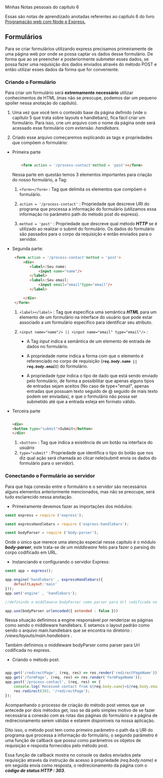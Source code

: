  Minhas Notas pessoais do capítulo 6

Essas são notas de aprendizado anotadas referentes ao capítulo 6 do livro [Programação web com Node e Express.]('https://github.com/EthanRBrown/web-development-with-node-and-express-2e')

## Formulários

Para se criar formulários utilizando express precisamos primeiramente de uma página web por onde se possa captar os dados desse formulário.
De forma que ao se preencher e posteriormente submeter esses dados, se possa fazer uma requisição dos dados enviados através do método POST e então utilizar esses dados da forma que for conveniente.

### Criando o Formulário

 Para criar um formulário será **extremamente necessário** utilizar conhecimentos de HTML (mas não se preocupe, podemos dar um pequeno spoiler nessa anotação do capítulo).

1. Uma vez que você tem o conteúdo base da página definido (vide o capítulo 5 que trata sobre layouts e handlebars), fica fácil criar um formulário. Para isso, crie um arquivo com o nome da página onde será acessado esse formulário com extensão *.handlebars*.

2. Criado esse arquivo começaremos explicando as tags e propriedades que compõem o formulário:

* Primeira parte

    ```html
    
        <form action = '/process-contact'method = 'post'></form>
    
    ```

    Nessa parte em questão temos 3 elementos importantes para criação do nosso formulário, a Tag:
    1. `<form></form>` : Tag que delimita os elementos que compõem o formulário.

    2. `action = '/process-contact'` : Propriedade que descreve URI do programa que processa a informação do formulário (utilizamos essa informação no parâmetro path do método post do express).

    3. `method = 'post'` : Propriedade que descreve qual método ***HTTP*** se é utilizado ao realizar o submit do formulário.
    Os dados do formulário são passados para o corpo da requisição e então enviados para o servidor.

* Segunda parte:

    ```html
     <form action = '/process-contact'method = 'post'>
         <div>
            <label>:Seu nome:
                <input name="name"/>
            </label>
            <label>:Seu email:
                <input email="email"type="email"/>
            </label>

         </div>
     </form>
    ```

    1. `<label></label>` : Tag que específica uma semântica ***HTML*** para um elemento de um formulário na interface do usuário que pode estar associado a um formulário específico para identificar seu atributo.

    2. `<input name="name"/> || <input name="email" type="email"/>` :
        * A Tag *input* indica a semântica de um elemento de entrada de dados no formulário.

        * A propriedade *name* indica a forma com que o elemento é referenciado no corpo de requisição (***`req.body.name || req.body.email`***) do formulário.

        * A propriedade *type* indica o tipo de dado que está sendo enviado pelo formulário, de forma a possibilitar que apenas alguns tipos de entradas sejam aceitos (No caso de type="email", apenas entradas que possuam texto seguido de @ seguido de mais texto podem ser enviadas), e que o formulário não possa ser submetido até que a entrada esteja em formato válido.

* Terceira parte

    ```html
    
  <div>
    <button type="submit">Submit</button>
  </div>
    ```

    1. `<button>` : Tag que indica a existência de um botão na interface do usuário
    2. `type="submit"` : Propriedade que identifica o tipo do botão que nos diz qual ação será chamada ao clicar nele(submit envia os dados do formulário para o servidor).

### Conectando o Formulário ao servidor

Para que haja conexão entre o formulário e o servidor são necessários alguns elementos anteriormente mencionados, mas não se preocupe, será tudo esclarecido nessa anotação.

* Primeiramente devemos fazer as importações dos módulos:

```js
const express = require ('express');

const expressHandlebars = require ('express-handlebars');

const bodyParser = require ('body-parser');

```

Onde o único que merece uma atenção especial nesse capítulo é o módulo ***body-parser***, este trata-se de um *middleware* feito para fazer o parsing do corpo codificado em URL.

* Instanciando e configurando o servidor Express:

```js
const app = express();

app.engine('handlebars' , expressHandlebars({
    defaultLayout:'main'
}));
app.set('engine' , 'handlebars');

//definindo o middleware bodyParser como parser para Url codificada no express

app.use(bodyParser.urlencoded({ extended : false }))

```

Nessa situação definimos a engine responsável por renderizar as páginas como sendo o middleware handlebars. E setamos o layout padrão como sendo o arquivo main.handlebars que se encontra no diretório : */views/layouts/main.handlebars* .

Também definimos o middleware bodyParser como parser para Url codificada no express.

* Criando o método post:

```js

app.get('/redirectPage', (req, res) => res.render('redirectPageName'));
app.get('/formPage', (req, res) => res.render('formPageName'));
app.post('/process-contact', (req, res) => {
    console.log(`Received contact from ${req.body.name}<${req.body.email}>`);
    res.redirect(303, '/redirectPage');
});

```

Acompanhando o processo de criação do método post vemos que se antecede por dois métodos get, isso se dá pelo simples motivo de se fazer necessária a conexão com as rotas das páginas do formulário e a página de redirecionamento serem válidas e estarem disponíveis na nossa aplicação.

Dito isso, o método post tem como primeiro parâmetro o path da q URI do programa que processa a informação do formulário, o segundo parâmetro é uma função de callback que possui como parâmetros os objetos de requisição e resposta fornecidos pelo método post.

Essa função de callback mostra no console os dados enviados pela requisição através da instrução de acesso à propriedade *(req.body.nome)* e em seguida envia como resposta, o redirecionamento da página com o ***código de status HTTP : 303***.
